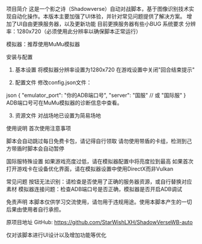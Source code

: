 项目简介
这是一个影之诗（Shadowverse）自动对战脚本，基于图像识别技术实现自动化操作。本版本主要加强了UI体验，并针对常见问题提供了解决方案。
增加了UI自由更换服务器，以及更新功能
目前更换服务器有些小BUG
系统要求
分辨率：1280x720（必须使用此分辨率以确保脚本正常运行）

模拟器：推荐使用MuMu模拟器

安装与配置
1. 基本设置
将模拟器分辨率设置为1280x720
在游戏设置中关闭"回合结束提示"

2. 配置文件
修改config.json文件：

json
{
  "emulator_port": "你的ADB端口号",
  "server": "国服"  // 或 "国际服"
}
ADB端口号可在MuMu模拟器的诊断信息中查看。

3. 资源文件
对战场地已设置为简易场地

使用说明
首次使用注意事项

脚本会自动跳过每日免费卡包，请记得自行领取
请勿使用带盾的卡组，检测到己方带盾时脚本会自动暂停

国际服特殊设置
如果游戏亮度过低，请在模拟器配置中将亮度拉到最高
如果首次打开游戏卡在设备优化界面，请在模拟器设置中使用DirectX而非Vulkan

常见问题
按钮无法识别：请检查是否使用了正确的服务器资源，或自行替换对应素材
模拟器连接问题：检查ADB端口号是否正确，模拟器是否开启ADB调试

免责声明
本脚本仅供学习交流使用，请勿用于违规用途。使用本脚本产生的一切后果由使用者自行承担。

原项目地址
GitHub: https://github.com/StarWishLXH/ShadowVerseWB-auto

仅对该脚本进行UI设计以及增加功能等优化

